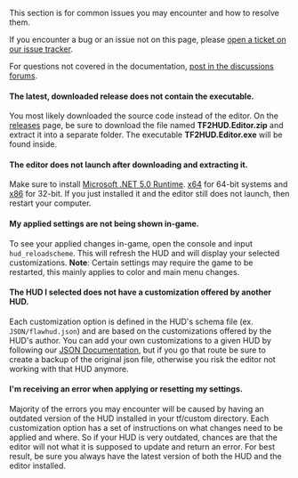 This section is for common issues you may encounter and how to resolve them.

If you encounter a bug or an issue not on this page, please [open a ticket on our issue tracker][issues-link].

For questions not covered in the documentation, [post in the discussions forums][discuss-link].

#### The latest, downloaded release does not contain the executable.
You most likely downloaded the source code instead of the editor. On the [releases][releases-link] page, be sure to download the file named **TF2HUD.Editor.zip** and extract it into a separate folder. The executable **TF2HUD.Editor.exe** will be found inside.

#### The editor does not launch after downloading and extracting it.
Make sure to install [Microsoft .NET 5.0 Runtime][runtime-link]. [x64][runtime64-link] for 64-bit systems and [x86][runtime86-link] for 32-bit. If you just installed it and the editor still does not launch, then restart your computer.

#### My applied settings are not being shown in-game.
To see your applied changes in-game, open the console and input `hud_reloadscheme`. This will refresh the HUD and will display your selected customizations. **Note**: Certain settings may require the game to be restarted, this mainly applies to color and main menu changes.

#### The HUD I selected does not have a customization offered by another HUD.
Each customization option is defined in the HUD's schema file (ex. `JSON/flawhud.json`) and are based on the customizations offered by the HUD's author. You can add your own customizations to a given HUD by following our [JSON Documentation][json-link], but if you go that route be sure to create a backup of the original json file, otherwise you risk the editor not working with that HUD anymore.

#### I'm receiving an error when applying or resetting my settings.
Majority of the errors you may encounter will be caused by having an outdated version of the HUD installed in your tf/custom directory. Each customization option has a set of instructions on what changes need to be applied and where. So if your HUD is very outdated, chances are that the editor will not what it is supposed to update and return an error. For best result, be sure you always have the latest version of both the HUD and the editor installed.

<!-- MARKDOWN LINKS -->
[issues-link]: https://github.com/CriticalFlaw/TF2HUD.Editor/issues
[discuss-link]: https://github.com/CriticalFlaw/TF2HUD.Editor/discussions
[releases-link]: https://github.com/CriticalFlaw/TF2HUD.Editor/releases
[json-link]: https://www.criticalflaw.ca/TF2HUD.Editor/json/
[runtime-link]: https://dotnet.microsoft.com/download/dotnet/5.0/runtime
[runtime86-link]: https://download.visualstudio.microsoft.com/download/pr/c089205d-4f58-4f8d-ad84-c92eaf2f3411/5cd3f9b3bd089c09df14dbbfb64124a4/windowsdesktop-runtime-5.0.5-win-x86.exe
[runtime64-link]: https://download.visualstudio.microsoft.com/download/pr/c1ef0b3f-9663-4fc5-85eb-4a9cadacdb87/52b890f91e6bd4350d29d2482038df1c/windowsdesktop-runtime-5.0.5-win-x64.exe
